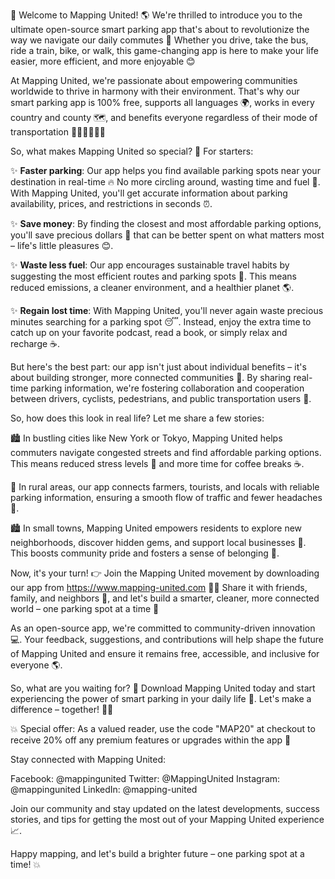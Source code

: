 🎉 Welcome to Mapping United! 🌎 We're thrilled to introduce you to the ultimate open-source smart parking app that's about to revolutionize the way we navigate our daily commutes 🚀 Whether you drive, take the bus, ride a train, bike, or walk, this game-changing app is here to make your life easier, more efficient, and more enjoyable 😊

At Mapping United, we're passionate about empowering communities worldwide to thrive in harmony with their environment. That's why our smart parking app is 100% free, supports all languages 🌍, works in every country and county 🗺️, and benefits everyone regardless of their mode of transportation 🚌🚂🛴‍♂️🏃‍♀️

So, what makes Mapping United so special? 🤔 For starters:

✨ **Faster parking**: Our app helps you find available parking spots near your destination in real-time 🔥 No more circling around, wasting time and fuel 🚗. With Mapping United, you'll get accurate information about parking availability, prices, and restrictions in seconds ⏰.

✨ **Save money**: By finding the closest and most affordable parking options, you'll save precious dollars 💸 that can be better spent on what matters most – life's little pleasures 😊.

✨ **Waste less fuel**: Our app encourages sustainable travel habits by suggesting the most efficient routes and parking spots 🌟. This means reduced emissions, a cleaner environment, and a healthier planet 🌎.

✨ **Regain lost time**: With Mapping United, you'll never again waste precious minutes searching for a parking spot 😴. Instead, enjoy the extra time to catch up on your favorite podcast, read a book, or simply relax and recharge ☕️.

But here's the best part: our app isn't just about individual benefits – it's about building stronger, more connected communities 🌈. By sharing real-time parking information, we're fostering collaboration and cooperation between drivers, cyclists, pedestrians, and public transportation users 👫.

So, how does this look in real life? Let me share a few stories:

🏙️ In bustling cities like New York or Tokyo, Mapping United helps commuters navigate congested streets and find affordable parking options. This means reduced stress levels 🌟 and more time for coffee breaks ☕️.

🌳 In rural areas, our app connects farmers, tourists, and locals with reliable parking information, ensuring a smooth flow of traffic and fewer headaches 🚗.

🏙️ In small towns, Mapping United empowers residents to explore new neighborhoods, discover hidden gems, and support local businesses 💸. This boosts community pride and fosters a sense of belonging 🌈.

Now, it's your turn! 👉 Join the Mapping United movement by downloading our app from https://www.mapping-united.com 🔴💥 Share it with friends, family, and neighbors 👫, and let's build a smarter, cleaner, more connected world – one parking spot at a time 🚀

As an open-source app, we're committed to community-driven innovation 💻. Your feedback, suggestions, and contributions will help shape the future of Mapping United and ensure it remains free, accessible, and inclusive for everyone 🌎.

So, what are you waiting for? 🤔 Download Mapping United today and start experiencing the power of smart parking in your daily life 🚀. Let's make a difference – together! 💪🌈

💥 Special offer: As a valued reader, use the code "MAP20" at checkout to receive 20% off any premium features or upgrades within the app 🔴

Stay connected with Mapping United:

Facebook: @mappingunited
Twitter: @MappingUnited
Instagram: @mappingunited
LinkedIn: @mapping-united

Join our community and stay updated on the latest developments, success stories, and tips for getting the most out of your Mapping United experience 📈.

Happy mapping, and let's build a brighter future – one parking spot at a time! 💥